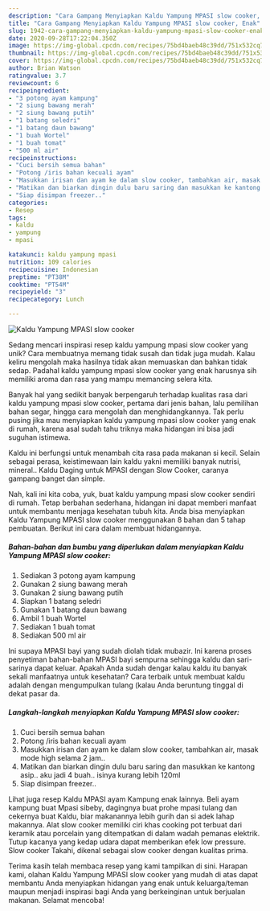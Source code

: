 ```yaml
---
description: "Cara Gampang Menyiapkan Kaldu Yampung MPASI slow cooker, Enak"
title: "Cara Gampang Menyiapkan Kaldu Yampung MPASI slow cooker, Enak"
slug: 1942-cara-gampang-menyiapkan-kaldu-yampung-mpasi-slow-cooker-enak
date: 2020-09-28T17:22:04.350Z
image: https://img-global.cpcdn.com/recipes/75bd4baeb48c39dd/751x532cq70/kaldu-yampung-mpasi-slow-cooker-foto-resep-utama.jpg
thumbnail: https://img-global.cpcdn.com/recipes/75bd4baeb48c39dd/751x532cq70/kaldu-yampung-mpasi-slow-cooker-foto-resep-utama.jpg
cover: https://img-global.cpcdn.com/recipes/75bd4baeb48c39dd/751x532cq70/kaldu-yampung-mpasi-slow-cooker-foto-resep-utama.jpg
author: Brian Watson
ratingvalue: 3.7
reviewcount: 6
recipeingredient:
- "3 potong ayam kampung"
- "2 siung bawang merah"
- "2 siung bawang putih"
- "1 batang seledri"
- "1 batang daun bawang"
- "1 buah Wortel"
- "1 buah tomat"
- "500 ml air"
recipeinstructions:
- "Cuci bersih semua bahan"
- "Potong /iris bahan kecuali ayam"
- "Masukkan irisan dan ayam ke dalam slow cooker, tambahkan air, masak mode high selama 2 jam.."
- "Matikan dan biarkan dingin dulu baru saring dan masukkan ke kantong asip.. aku jadi 4 buah.. isinya kurang lebih 120ml"
- "Siap disimpan freezer.."
categories:
- Resep
tags:
- kaldu
- yampung
- mpasi

katakunci: kaldu yampung mpasi 
nutrition: 109 calories
recipecuisine: Indonesian
preptime: "PT38M"
cooktime: "PT54M"
recipeyield: "3"
recipecategory: Lunch

---
```



![Kaldu Yampung MPASI slow cooker](https://img-global.cpcdn.com/recipes/75bd4baeb48c39dd/751x532cq70/kaldu-yampung-mpasi-slow-cooker-foto-resep-utama.jpg)

Sedang mencari inspirasi resep kaldu yampung mpasi slow cooker yang unik? Cara membuatnya memang tidak susah dan tidak juga mudah. Kalau keliru mengolah maka hasilnya tidak akan memuaskan dan bahkan tidak sedap. Padahal kaldu yampung mpasi slow cooker yang enak harusnya sih memiliki aroma dan rasa yang mampu memancing selera kita.

Banyak hal yang sedikit banyak berpengaruh terhadap kualitas rasa dari kaldu yampung mpasi slow cooker, pertama dari jenis bahan, lalu pemilihan bahan segar, hingga cara mengolah dan menghidangkannya. Tak perlu pusing jika mau menyiapkan kaldu yampung mpasi slow cooker yang enak di rumah, karena asal sudah tahu triknya maka hidangan ini bisa jadi suguhan istimewa.

Kaldu ini berfungsi untuk menambah cita rasa pada makanan si kecil. Selain sebagai perasa, keistimewaan lain kaldu yakni memiliki banyak nutrisi, mineral.. Kaldu Daging untuk MPASI dengan Slow Cooker, caranya gampang banget dan simple.


Nah, kali ini kita coba, yuk, buat kaldu yampung mpasi slow cooker sendiri di rumah. Tetap berbahan sederhana, hidangan ini dapat memberi manfaat untuk membantu menjaga kesehatan tubuh kita. Anda bisa menyiapkan Kaldu Yampung MPASI slow cooker menggunakan 8 bahan dan 5 tahap pembuatan. Berikut ini cara dalam membuat hidangannya.

<!--inarticleads1-->

##### Bahan-bahan dan bumbu yang diperlukan dalam menyiapkan Kaldu Yampung MPASI slow cooker:

1. Sediakan 3 potong ayam kampung
1. Gunakan 2 siung bawang merah
1. Gunakan 2 siung bawang putih
1. Siapkan 1 batang seledri
1. Gunakan 1 batang daun bawang
1. Ambil 1 buah Wortel
1. Sediakan 1 buah tomat
1. Sediakan 500 ml air


Ini supaya MPASI bayi yang sudah diolah tidak mubazir. Ini karena proses penyetiman bahan-bahan MPASI bayi sempurna sehingga kaldu dan sari-sarinya dapat keluar. Apakah Anda sudah dengar kalau kaldu itu banyak sekali manfaatnya untuk kesehatan? Cara terbaik untuk membuat kaldu adalah dengan mengumpulkan tulang (kalau Anda beruntung tinggal di dekat pasar da. 

<!--inarticleads2-->

##### Langkah-langkah menyiapkan Kaldu Yampung MPASI slow cooker:

1. Cuci bersih semua bahan
1. Potong /iris bahan kecuali ayam
1. Masukkan irisan dan ayam ke dalam slow cooker, tambahkan air, masak mode high selama 2 jam..
1. Matikan dan biarkan dingin dulu baru saring dan masukkan ke kantong asip.. aku jadi 4 buah.. isinya kurang lebih 120ml
1. Siap disimpan freezer..


Lihat juga resep Kaldu MPASI ayam Kampung enak lainnya. Beli ayam kampung buat Mpasi sibeby, dagingnya buat prohe mpasi tulang dan cekernya buat Kaldu, biar makanannya lebih gurih dan si adek lahap makannya. Alat slow cooker memiliki ciri khas cooking pot terbuat dari keramik atau porcelain yang ditempatkan di dalam wadah pemanas elektrik. Tutup kacanya yang kedap udara dapat memberikan efek low pressure. Slow cooker Takahi, dikenal sebagai slow cooker dengan kualitas prima. 

Terima kasih telah membaca resep yang kami tampilkan di sini. Harapan kami, olahan Kaldu Yampung MPASI slow cooker yang mudah di atas dapat membantu Anda menyiapkan hidangan yang enak untuk keluarga/teman maupun menjadi inspirasi bagi Anda yang berkeinginan untuk berjualan makanan. Selamat mencoba!
